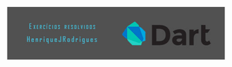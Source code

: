 <p align='center'><a href=""><img src="https://github.com/HenriqueJRodrigues/URI-Online-Judge/blob/main/Assets/bannerdart.jpg" /></a></p><br>
